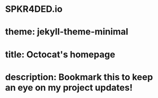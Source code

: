 # SPKR4DED.io
# theme: jekyll-theme-minimal
# title: Octocat's homepage
# description: Bookmark this to keep an eye on my project updates!
